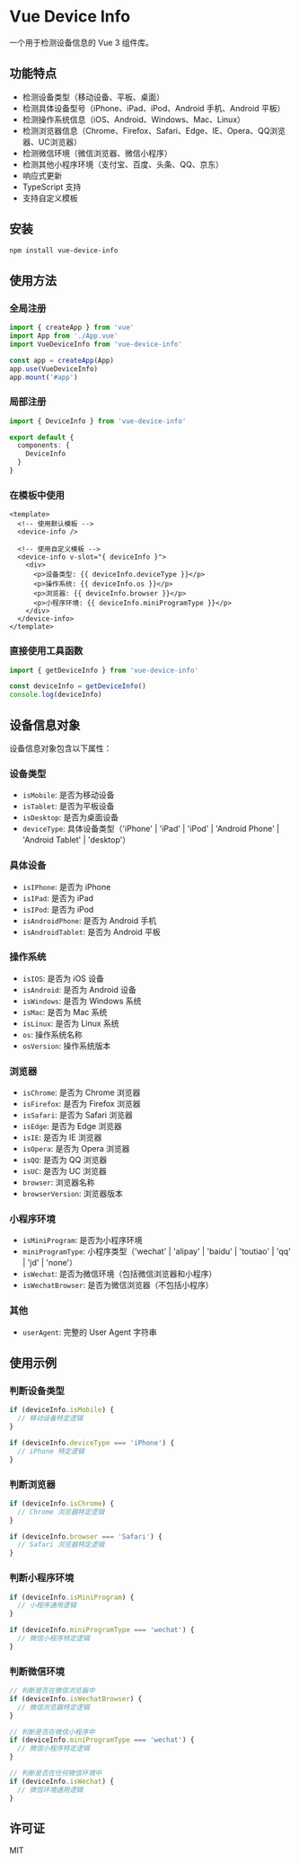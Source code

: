 # Vue Device Info

一个用于检测设备信息的 Vue 3 组件库。

## 功能特点

- 检测设备类型（移动设备、平板、桌面）
- 检测具体设备型号（iPhone、iPad、iPod、Android 手机、Android 平板）
- 检测操作系统信息（iOS、Android、Windows、Mac、Linux）
- 检测浏览器信息（Chrome、Firefox、Safari、Edge、IE、Opera、QQ浏览器、UC浏览器）
- 检测微信环境（微信浏览器、微信小程序）
- 检测其他小程序环境（支付宝、百度、头条、QQ、京东）
- 响应式更新
- TypeScript 支持
- 支持自定义模板

## 安装

```bash
npm install vue-device-info
```

## 使用方法

### 全局注册

```typescript
import { createApp } from 'vue'
import App from './App.vue'
import VueDeviceInfo from 'vue-device-info'

const app = createApp(App)
app.use(VueDeviceInfo)
app.mount('#app')
```

### 局部注册

```typescript
import { DeviceInfo } from 'vue-device-info'

export default {
  components: {
    DeviceInfo
  }
}
```

### 在模板中使用

```vue
<template>
  <!-- 使用默认模板 -->
  <device-info />

  <!-- 使用自定义模板 -->
  <device-info v-slot="{ deviceInfo }">
    <div>
      <p>设备类型: {{ deviceInfo.deviceType }}</p>
      <p>操作系统: {{ deviceInfo.os }}</p>
      <p>浏览器: {{ deviceInfo.browser }}</p>
      <p>小程序环境: {{ deviceInfo.miniProgramType }}</p>
    </div>
  </device-info>
</template>
```

### 直接使用工具函数

```typescript
import { getDeviceInfo } from 'vue-device-info'

const deviceInfo = getDeviceInfo()
console.log(deviceInfo)
```

## 设备信息对象

设备信息对象包含以下属性：

### 设备类型
- `isMobile`: 是否为移动设备
- `isTablet`: 是否为平板设备
- `isDesktop`: 是否为桌面设备
- `deviceType`: 具体设备类型（'iPhone' | 'iPad' | 'iPod' | 'Android Phone' | 'Android Tablet' | 'desktop'）

### 具体设备
- `isIPhone`: 是否为 iPhone
- `isIPad`: 是否为 iPad
- `isIPod`: 是否为 iPod
- `isAndroidPhone`: 是否为 Android 手机
- `isAndroidTablet`: 是否为 Android 平板

### 操作系统
- `isIOS`: 是否为 iOS 设备
- `isAndroid`: 是否为 Android 设备
- `isWindows`: 是否为 Windows 系统
- `isMac`: 是否为 Mac 系统
- `isLinux`: 是否为 Linux 系统
- `os`: 操作系统名称
- `osVersion`: 操作系统版本

### 浏览器
- `isChrome`: 是否为 Chrome 浏览器
- `isFirefox`: 是否为 Firefox 浏览器
- `isSafari`: 是否为 Safari 浏览器
- `isEdge`: 是否为 Edge 浏览器
- `isIE`: 是否为 IE 浏览器
- `isOpera`: 是否为 Opera 浏览器
- `isQQ`: 是否为 QQ 浏览器
- `isUC`: 是否为 UC 浏览器
- `browser`: 浏览器名称
- `browserVersion`: 浏览器版本

### 小程序环境
- `isMiniProgram`: 是否为小程序环境
- `miniProgramType`: 小程序类型（'wechat' | 'alipay' | 'baidu' | 'toutiao' | 'qq' | 'jd' | 'none'）
- `isWechat`: 是否为微信环境（包括微信浏览器和小程序）
- `isWechatBrowser`: 是否为微信浏览器（不包括小程序）

### 其他
- `userAgent`: 完整的 User Agent 字符串

## 使用示例

### 判断设备类型
```typescript
if (deviceInfo.isMobile) {
  // 移动设备特定逻辑
}

if (deviceInfo.deviceType === 'iPhone') {
  // iPhone 特定逻辑
}
```

### 判断浏览器
```typescript
if (deviceInfo.isChrome) {
  // Chrome 浏览器特定逻辑
}

if (deviceInfo.browser === 'Safari') {
  // Safari 浏览器特定逻辑
}
```

### 判断小程序环境
```typescript
if (deviceInfo.isMiniProgram) {
  // 小程序通用逻辑
}

if (deviceInfo.miniProgramType === 'wechat') {
  // 微信小程序特定逻辑
}
```

### 判断微信环境
```typescript
// 判断是否在微信浏览器中
if (deviceInfo.isWechatBrowser) {
  // 微信浏览器特定逻辑
}

// 判断是否在微信小程序中
if (deviceInfo.miniProgramType === 'wechat') {
  // 微信小程序特定逻辑
}

// 判断是否在任何微信环境中
if (deviceInfo.isWechat) {
  // 微信环境通用逻辑
}
```

## 许可证

MIT 